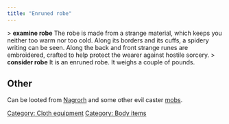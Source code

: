```yaml
---
title: "Enruned robe"
---
```


\> **examine robe**
The robe is made from a strange material, which keeps you neither too
warm nor too cold. Along its borders and its cuffs, a spidery writing
can be seen. Along the back and front strange runes are embroidered,
crafted to help protect the wearer against hostile sorcery.
\> **consider robe**
It is an enruned robe.
It weighs a couple of pounds.

## Other

Can be looted from [Nagrorh](Nagrorh "wikilink") and some other evil
caster [mobs](mob "wikilink").

[Category: Cloth equipment](Category:_Cloth_equipment "wikilink")
[Category: Body items](Category:_Body_items "wikilink")